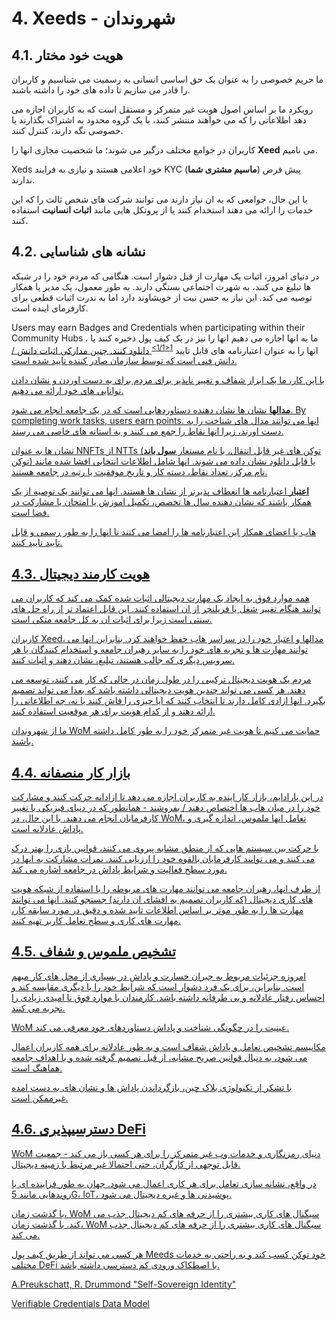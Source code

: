 # 4. Xeeds - شهروندان

## 4.1. هویت خود مختار

ما حریم خصوصی را به عنوان یک حق اساسی انسانی به رسمیت می شناسیم و کاربران را قادر می سازیم تا داده های خود را داشته باشند.

رویکرد ما بر اساس اصول هویت غیر متمرکز و مستقل است که به کاربران اجازه می دهد اطلاعاتی را که می خواهند منتشر کنند، با یک گروه محدود به اشتراک بگذارند یا خصوصی نگه دارند، کنترل کنند.

کاربران در جوامع مختلف درگیر می شوند؛ ما شخصیت مجازی انها را **__Xeed__** می نامیم.

Xeds خود اعلامی هستند و نیازی به فرایند KYC پیش فرض (__ماسیم مشتری شما__) ندارند.

با این حال، جوامعی که به ان نیاز دارند می توانند شرکت های شخص ثالث را که این خدمات را ارائه می دهند استخدام کنند یا از پروتکل هایی مانند __اثبات انسانیت__ استفاده کنند.

## 4.2. نشانه های شناسایی

در دنیای امروز، اثبات یک مهارت از قبل دشوار است. هنگامی که مردم خود را در شبکه ها تبلیغ می کنند، به شهرت اجتماعی بستگی دارند. به طور معمول، یک مدیر یا همکار توصیه می کند. این نیاز به حسن نیت از خویشاوند دارد اما به ندرت اثبات قطعی برای کارفرمای اینده است.

Users may earn Badges and Credentials when participating within their Community Hubs . ما به انها اجازه می دهیم انها را نیز در یک کیف پول ذخیره کنند یا انها را به عنوان اعتبارنامه های قابل تایید <sup id="fnref:7"><a href="#fn:7" class="footnote-ref">1<1/1></sup><fnref target="8" /> دانلود کنند. چنین مدارکی اثبات دانش / دانش فنی است که توسط سازمان صادر کننده تایید شده است.</p> 

<p spaces-before="0">
  با این کار، ما یک ابزار شفاف و تغییر ناپذیر برای مردم برای به دست اوردن و نشان دادن توانایی های خود ارائه می دهیم.
</p>

<p spaces-before="0">
  <strong x-id="1">مدالها</strong> نشان ها نشان دهنده دستاوردهایی است که در یک جامعه انجام می شود. By completing work tasks, users earn points. انها می توانند مدال های شناخت را به دست اورند، زیرا انها نقاط را جمع می کنند و به استانه های خاصی می رسند.
</p>

<p spaces-before="0">
  نشان ها به عنوان NNFTs از NTTs (توکن های غیر قابل انتقال، با نام مستعار <strong x-id="2">سول باند</strong> توکن) یا قابل دانلود نشان داده می شوند. انها شامل اطلاعات انتخابی افشا شده مانند نام مرکز، تعداد نقاط، دسته کار و تاریخ موفقیت یا رتبه در جامعه هستند.
</p>

<p spaces-before="0">
  <strong x-id="1">اعتبار</strong> اعتبارنامه ها انعطاف پذیرتر از نشان ها هستند. انها می توانند یک توصیه از یک همکار باشند که نشان دهنده سال ها تخصص، تکمیل اموزش یا امتحان یا مشارکت در فضا است.
</p>

<p spaces-before="0">
  هاب یا اعضای همکار این اعتبارنامه ها را امضا می کنند تا انها را به طور رسمی و قابل تایید تایید کنند.
</p>

<h2 spaces-before="0">
  4.3. هویت کارمند دیجیتال
</h2>

<p spaces-before="0">
  همه موارد فوق به ایجاد یک مهارت دیجیتالی اثبات شده کمک می کند که کاربران می توانند هنگام تغییر شغل یا فریلنچر از ان استفاده کنند. این قابل اعتماد تر از راه حل های سنتی است زیرا برای اثبات ان به کل جامعه متکی است.
</p>

<p spaces-before="0">
  کاربران Xeed، مدالها و اعتبار خود را در سراسر هاب حفظ خواهند کرد. بنابراین انها می توانند مهارت ها و تجربه های خود را به سایر رهبران جامعه و استخدام کنندگان یا هر سرویس دیگری که جالب هستند، تبلیغ، نشان دهند و اثبات کنند.
</p>

<p spaces-before="0">
  مردم یک هویت دیجیتال ترکیبی را در طول زمان در حالی که کار می کنند، توسعه می دهند. هر کسی می تواند چندین هویت دیجیتالی داشته باشد که بعدا می تواند تصمیم بگیرد. انها ازادی کامل دارند تا انتخاب کنند که ایا چیزی را فاش کنند یا نه، چه اطلاعاتی را ارائه دهند و از کدام هویت برای هر موقعیت استفاده کنند.
</p>

<p spaces-before="0">
  ما از شهروندان WoM حمایت می کنیم تا هویت غیر متمرکز خود را به طور کامل داشته باشند.
</p>

<h2 spaces-before="0">
  4.4. بازار کار منصفانه
</h2>

<p spaces-before="0">
  در این پارادایم، بازار کار اینده به کاربران اجازه می دهد تا ازادانه حرکت کنند و مشارکت خود را در میان هاب ها اختصاص دهند / بفروشند - همانطور که در دنیای فیزیکی با تغییر کارفرمایان انجام می دهند. با این حال، در WoM، تعامل انها ملموس، اندازه گیری و پاداش عادلانه است.
</p>

<p spaces-before="0">
  با حرکت بین سیستم هایی که از منطق مشابه پیروی می کنند، قوانین بازی را بهتر درک می کنند و می توانند کارفرمایان بالقوه خود را ارزیابی کنند. نمرات مشارکت به انها در مورد سطح فعالیت و شرایط پاداش در جامعه اشاره می کند.
</p>

<p spaces-before="0">
  از طرف انها، رهبران جامعه می توانند مهارت های مربوطه را با استفاده از شبکه هویت های کاری دیجیتال (که کاربران تصمیم به افشای ان دارند) جستجو کنند. انها می توانند مهارت ها را به طور موثر بر اساس اطلاعات تایید شده و دقیق در مورد سابقه کار، مهارت های کاری و سطح تعامل کاربر تهیه کنند.
</p>

<h2 spaces-before="0">
  4.5. تشخیص ملموس و شفاف
</h2>

<p spaces-before="0">
  امروزه جزئیات مربوط به جبران خسارت و پاداش در بسیاری از محل های کار مبهم است. بنابراین، برای یک فرد دشوار است که شرایط خود را با دیگری مقایسه کند و احساس رفتار عادلانه و بی طرفانه داشته باشد. کارمندان با موارد فوق نا امیدی زیادی را تجربه می کنند.
</p>

<p spaces-before="0">
  WoM عینیت را در چگونگی شناخت و پاداش دستاوردهای خود معرفی می کند.
</p>

<p spaces-before="0">
  مکانیسم تشخیص تعامل و پاداش شفاف است و به طور عادلانه برای همه کاربران اعمال می شود، به دنبال قوانین صریح مشابه، از قبل تصمیم گرفته شده و با اهداف جامعه هماهنگ است.
</p>

<p spaces-before="0">
  با تشکر از تکنولوژی بلاک چین، بازگرداندن پاداش ها و نشان های به دست امده غیرممکن است.
</p>

<h2 spaces-before="0">
  4.6. دسترسیپذیری DeFi
</h2>

<p spaces-before="0">
  WoM دنیای رمزنگاری و خدمات وب غیر متمرکز را برای هر کسی باز می کند - جمعیت قابل توجهی از کارگران، حتی احتمالا غیر مرتبط با زمینه دیجیتال.
</p>

<p spaces-before="0">
  در واقع، نشانه سازی تعامل برای هر کاری اعمال می شود. جهان به طور فزاینده ای با روندهایی مانند 5G، IoT، پوشیدنی ها و غیره دیجیتال می شود.
</p>

<p spaces-before="0">
  با گذشت زمان، WoM سیگنال های کاری بیشتری را از حرفه های کم دیجیتال جذب می کند. با گذشت زمان، WoM سیگنال های کاری بیشتری را از حرفه های کم دیجیتال جذب می کند.
</p>

<p spaces-before="0">
  هر کسی می تواند از طریق کیف پول Meeds خود توکن کسب کند و به راحتی به خدمات مختلف DeFi با اصطکاک ورودی کم دسترسی داشته باشد.
</p>

<footnotes>
  <fn name="7" spaces-before="0">
    <p spaces-before="0">
      A.Preukschatt, R. Drummond "Self-Sovereign Identity"
    </p>
  </fn>
  
  <fn name="8" spaces-before="0">
    <p spaces-before="0">
      Verifiable Credentials Data Model
    </p>
  </fn>
</footnotes>
